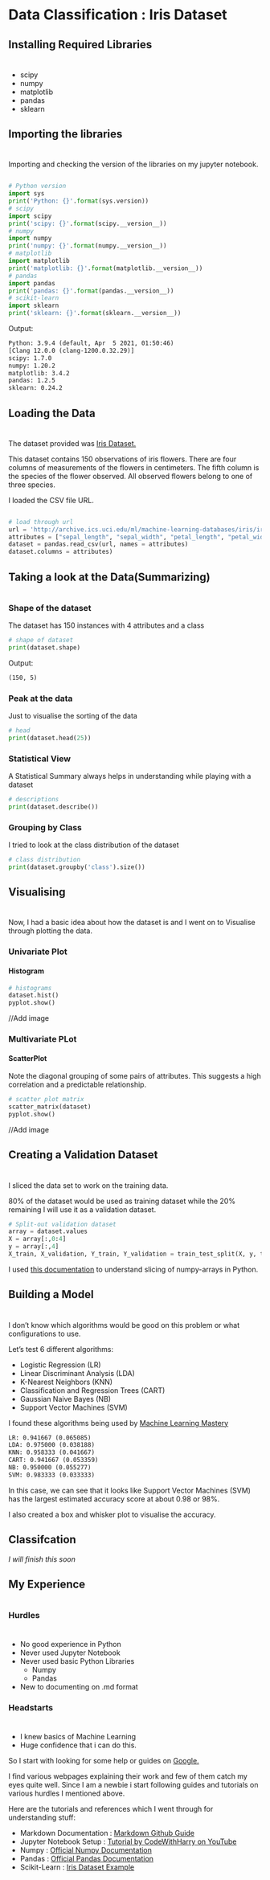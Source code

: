 # Data Classification : Iris Dataset

## Installing Required Libraries
#

* scipy
* numpy
* matplotlib
* pandas
* sklearn

## Importing the libraries
#

Importing and checking the version of the libraries on my jupyter notebook.

```py

# Python version
import sys
print('Python: {}'.format(sys.version))
# scipy
import scipy
print('scipy: {}'.format(scipy.__version__))
# numpy
import numpy
print('numpy: {}'.format(numpy.__version__))
# matplotlib
import matplotlib
print('matplotlib: {}'.format(matplotlib.__version__))
# pandas
import pandas
print('pandas: {}'.format(pandas.__version__))
# scikit-learn
import sklearn
print('sklearn: {}'.format(sklearn.__version__))

```

Output:

```txt
Python: 3.9.4 (default, Apr  5 2021, 01:50:46) 
[Clang 12.0.0 (clang-1200.0.32.29)]
scipy: 1.7.0
numpy: 1.20.2
matplotlib: 3.4.2
pandas: 1.2.5
sklearn: 0.24.2
```

## Loading the Data
#

The dataset provided was [Iris Dataset.](https://archive.ics.uci.edu/ml/datasets/Iris "Iris Dataset")

This dataset contains 150 observations of iris flowers. There are four columns of measurements of the flowers in centimeters. The fifth column is the species of the flower observed. All observed flowers belong to one of three species.

I loaded the CSV file URL.

```py

# load through url
url = 'http://archive.ics.uci.edu/ml/machine-learning-databases/iris/iris.data'
attributes = ["sepal_length", "sepal_width", "petal_length", "petal_width", "class"]
dataset = pandas.read_csv(url, names = attributes)
dataset.columns = attributes)

```

## Taking a look at the Data(Summarizing)
#

### Shape of the dataset

The dataset has 150 instances with 4 attributes and a class

```py
# shape of dataset
print(dataset.shape)
```

Output:

```txt
(150, 5)
```

### Peak at the data

Just to visualise the sorting of the data

```py
# head
print(dataset.head(25))
```

### Statistical View

A Statistical Summary always helps in understanding while playing with a dataset

```py
# descriptions
print(dataset.describe())
```

### Grouping by Class

I tried to look at the class distribution of the dataset

```py
# class distribution
print(dataset.groupby('class').size())
```

## Visualising
#

Now, I had a basic idea about how the dataset is and I went on to Visualise through plotting the data.

### Univariate Plot

#### Histogram

```py
# histograms
dataset.hist()
pyplot.show()
```

//Add image

### Multivariate PLot

#### ScatterPlot

Note the diagonal grouping of some pairs of attributes. This suggests a high correlation and a predictable relationship.

```py
# scatter plot matrix
scatter_matrix(dataset)
pyplot.show()
```

//Add image

## Creating a Validation Dataset
#

I sliced the data set to work on the training data.

80% of the dataset would be used as training dataset while the 20% remaining I will use it as a validation dataset.

```py
# Split-out validation dataset
array = dataset.values
X = array[:,0:4]
y = array[:,4]
X_train, X_validation, Y_train, Y_validation = train_test_split(X, y, test_size=0.20, random_state=1)
```

I used [this documentation](https://machinelearningmastery.com/index-slice-reshape-numpy-arrays-machine-learning-python/ "Slicing numpy arrays") to understand slicing of numpy-arrays in Python.

## Building a Model
#

I don’t know which algorithms would be good on this problem or what configurations to use.

Let’s test 6 different algorithms:

* Logistic Regression (LR)
* Linear Discriminant Analysis (LDA)
* K-Nearest Neighbors (KNN)
* Classification and Regression Trees (CART)
* Gaussian Naive Bayes (NB)
* Support Vector Machines (SVM)

I found these algorithms being used by [Machine Learning Mastery](https://machinelearningmastery.com/machine-learning-in-python-step-by-step/ "Machine Learning Mastery")

```txt
LR: 0.941667 (0.065085)
LDA: 0.975000 (0.038188)
KNN: 0.958333 (0.041667)
CART: 0.941667 (0.053359)
NB: 0.950000 (0.055277)
SVM: 0.983333 (0.033333)
```

In this case, we can see that it looks like Support Vector Machines (SVM) has the largest estimated accuracy score at about 0.98 or 98%.

I also created a box and whisker plot to visualise the accuracy.

## Classifcation

*I will finish this soon*

## My Experience
#

### Hurdles
#

* No good experience in Python
* Never used Jupyter Notebook
* Never used basic Python Libraries
  * Numpy
  * Pandas
* New to documenting on .md format

### Headstarts
#

* I knew basics of Machine Learning
* Huge confidence that i can do this.

So I start with looking for some help or guides on [Google.](https://www.google.com "Google Search")

I find various webpages explaining their work and few of them catch my eyes quite well. Since I am a newbie i start following guides and tutorials on various hurdles I mentioned above.

Here are the tutorials and references which I went through for understanding stuff:

* Markdown Documentation : [Markdown Github Guide](https://guides.github.com/features/mastering-markdown/ "Some Markdown Atributes")
* Jupyter Notebook Setup : [Tutorial by CodeWithHarry on YouTube](https://www.youtube.com/watch?v=TjRXT8mkTvM&list=PLu0W_9lII9agK8pojo23OHiNz3Jm6VQCH&index=2 "Jupyter Setup")
* Numpy : [Official Numpy Documentation](https://numpy.org/doc/1.21/ "Official Numpy Doc")
* Pandas : [Official Pandas Documentation](https://pandas.pydata.org/docs/getting_started/index.html#getting-started "Pandas Doc")
* Scikit-Learn : [Iris Dataset Example](https://scikit-learn.org/stable/auto_examples/gaussian_process/plot_gpc_iris.html?highlight=iris%20classification "Iris Dataset Classification")

